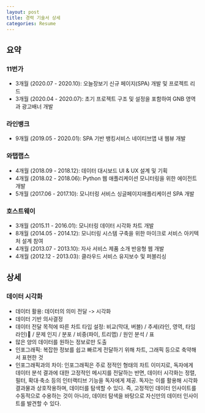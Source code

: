```yaml
---
layout: post
title: 경력 기술서 상세
categories: Resume
---
```


## 요약

### 11번가

- 3개월 (2020.07 - 2020.10): 오늘장보기 신규 페이지(SPA) 개발 및 프로젝트 리드
- 3개월 (2020.04 - 2020.07): 초기 프로젝트 구조 및 설정을 포함하여 GNB 영역과 광고배너 개발

### 라인뱅크

- 9개월 (2019.05 - 2020.01): SPA 기반 뱅킹서비스 네이티브앱 내 웹뷰 개발

### 와탭랩스

- 4개월 (2018.09 - 2018.12): 데이터 대시보드 UI & UX 설계 및 기획
- 4개월 (2018.02 - 2018.06): Python 웹 애플리케이션 모니터링을 위한 에이전트 개발
- 5개월 (2017.06 - 2017.10): 모니터링 서비스 싱글페이지애플리케이션 SPA 개발

### 호스트웨이

- 3개월 (2015.11 - 2016.01): 모니터링 데이터 시각화 차트 개발
- 8개월 (2014.05 - 2014.12): 모니터링 시스템 구축을 위한 마이크로 서비스 아키텍처 설계 참여
- 4개월 (2013.07 - 2013.10): 자사 서비스 제품 소개 반응형 웹 개발
- 4개월 (2012.12 - 2013.03): 클라우드 서비스 유지보수 및 퍼블리싱

## 상세

### 데이터 시각화

- 데이터 활용: 데이터의 의미 전달 -> 시각화
- 데이터 기반 의사결정
- 데이터 전달 목적에 따른 차트 타입 설정: 비교(막대, 버블) / 추세(라인, 영역, 타임라인) / 문제 인지 / 분포 / 비중(파이, 트리맵) / 원인 분석 / 표
- 많은 양의 데이터를 원하는 정보로만 도출
- 인포그래픽: 복잡한 정보를 쉽고 빠르게 전달하기 위해 차트, 그래픽 등으로 축약해서 표현한 것
- 인포그래픽과의 차이: 인포그래픽은 주로 정적인 형태의 차트 이미지로, 독자에게 데이터 분석 결과에 대한 고정적인 메시지를 전달하는 반면, 데이터 시각화는 정렬, 필터, 확대·축소 등의 인터랙티브 기능을 독자에게 제공. 독자는 이를 활용해 시각화 결과물과 상호작용하며, 데이터를 탐색할 수 있다. 즉, 고정적인 데이터 인사이트를 수동적으로 수용하는 것이 아니라, 데이터 탐색을 바탕으로 자신만의 데이터 인사이트를 발견할 수 있다.
